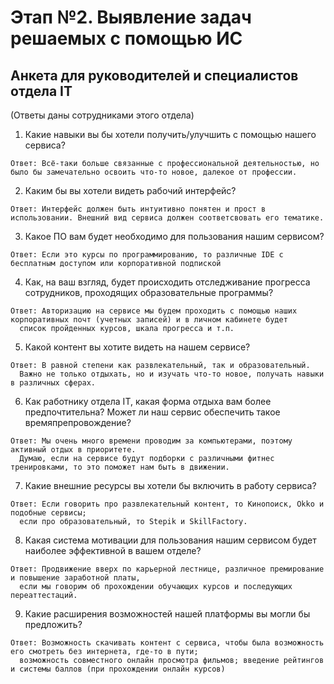 # Этап №2. Выявление задач решаемых с помощью ИС
## Анкета для руководителей и специалистов отдела IT 

(Ответы даны сотрудниками этого отдела) 

  1. Какие навыки вы бы хотели получить/улучшить с помощью нашего сервиса? 

    Ответ: Всё-таки больше связанные с профессиональной деятельностью, но было бы замечательно освоить что-то новое, далекое от профессии. 

  2. Каким бы вы хотели видеть рабочий интерфейс? 
 
    Ответ: Интерфейс должен быть интуитивно понятен и прост в использовании. Внешний вид сервиса должен соответсвовать его тематике.   
  
  3. Какое ПО вам будет необходимо для пользования нашим сервисом? 
  
    Ответ: Если это курсы по программированию, то различные IDE с бесплатным доступом или корпоративной подпиской 
    
  4. Как, на ваш взгляд, будет происходить отследживание прогресса сотрудников, проходящих образовательные программы? 
  
    Ответ: Авторизацию на сервисе мы будем проходить с помощью наших корпоративных почт (учетных записей) и в личном кабинете будет 
      список пройденных курсов, шкала прогресса и т.п.
    
   5. Какой контент вы хотите видеть на нашем сервисе? 
   
    Ответ: В равной степени как развлекательный, так и образовательный. 
      Важно не только отдыхать, но и изучать что-то новое, получать навыки в различных сферах.  

  6. Как работнику отдела IT, какая форма отдыха вам более предпочтительна? Может ли наш сервис обеспечить такое времяпрепровождение? 

    Ответ: Мы очень много времени проводим за компьютерами, поэтому активный отдых в приоритете.
      Думаю, если на сервисе будут подборки с различными фитнес тренировками, то это поможет нам быть в движении.    
    
  7.  Какие внешние ресурсы вы хотели бы включить в работу сервиса? 
  
    Ответ: Если говорить про развлекательный контент, то Кинопоиск, Okko и подобные сервисы; 
      если про образовательный, то Stepik и SkillFactory.    
   
  8. Какая система мотивации для пользования нашим сервисом будет наиболее эффективной в вашем отделе? 

    Ответ: Продвижение вверх по карьерной лестнице, различное премирование и повышение заработной платы, 
      если мы говорим об прохождении обучающих курсов и последующих переаттестаций. 

  9. Какие расширения возможностей нашей платформы вы могли бы предложить? 
  
    Ответ: Возможность скачивать контент с сервиса, чтобы была возможность его смотреть без интернета, где-то в пути; 
      возможность совместного онлайн просмотра фильмов; введение рейтингов и системы баллов (при прохождении онлайн курсов)  
    
 
  
